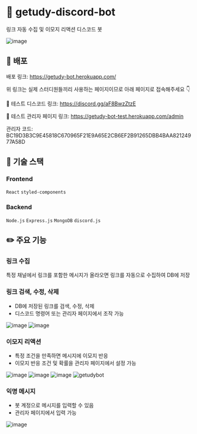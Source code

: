 # 🤖 getudy-discord-bot
링크 자동 수집 및 이모지 리액션 디스코드 봇

![image](https://user-images.githubusercontent.com/67459853/159216574-17401cbb-95c8-417e-8948-83d11567e761.png)


## 🚀 배포
배포 링크: https://getudy-bot.herokuapp.com/

위 링크는 실제 스터디원들끼리 사용하는 페이지이므로 아래 페이지로 접속해주세요 👇

🤖 테스트 디스코드 링크: https://discord.gg/aF8BwzZtzE

🤖 테스트 관리자 페이지 링크: https://getudy-bot-test.herokuapp.com/admin

관리자 코드: BC19D3B3C9E45818C670965F21E9A65E2CB6EF2B91265DBB4BAA82124977A58D

## 🔧 기술 스택

### Frontend
`React` `styled-components`

### Backend
`Node.js` `Express.js` `MongoDB` `discord.js`

## ✏️ 주요 기능
### 링크 수집
특정 채널에서 링크를 포함한 메시지가 올라오면 링크를 자동으로 수집하여 DB에 저장

### 링크 검색, 수정, 삭제
- DB에 저장된 링크를 검색, 수정, 삭제
- 디스코드 명령어 또는 관리자 페이지에서 조작 가능

![image](https://user-images.githubusercontent.com/67459853/159218281-0ee6ce83-6b2d-4ca3-9ba4-73409ffb68e0.png)
![image](https://user-images.githubusercontent.com/67459853/159218399-fb619e90-c0ce-4f99-a11f-d02153ac22ba.png)


### 이모지 리액션
- 특정 조건을 만족하면 메시지에 이모지 반응
- 이모지 반응 조건 및 확률을 관리자 페이지에서 설정 가능

![image](https://user-images.githubusercontent.com/67459853/159218712-e9b1fea0-24fc-45b7-b095-2f5f485754d2.png)
![image](https://user-images.githubusercontent.com/67459853/159218804-2bb2a371-be2a-4409-8cea-1af5dc91aca5.png)
![image](https://user-images.githubusercontent.com/67459853/159218986-5087c12c-f5dd-47cf-897b-c46635185378.png)
![getudybot](https://user-images.githubusercontent.com/67459853/159218967-03b96afb-5d3d-4f8b-8623-b4088eca8bbb.png)


### 익명 메시지
- 봇 계정으로 메시지를 입력할 수 있음
- 관리자 페이지에서 입력 가능

![image](https://user-images.githubusercontent.com/67459853/159218850-43c05cc2-b8c6-40ee-92e9-a9e441302780.png)
